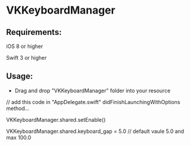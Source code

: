 # VKKeyboardManager

## Requirements:

iOS 8 or higher

Swift 3 or higher


## Usage:
- Drag and drop "VKKeyboardManager" folder into your resource

// add this code in "AppDelegate.swift" didFinishLaunchingWithOptions method...

VKKeyboardManager.shared.setEnable()

VKKeyboardManager.shared.keyboard_gap = 5.0 // default vaule 5.0 and max 100.0


